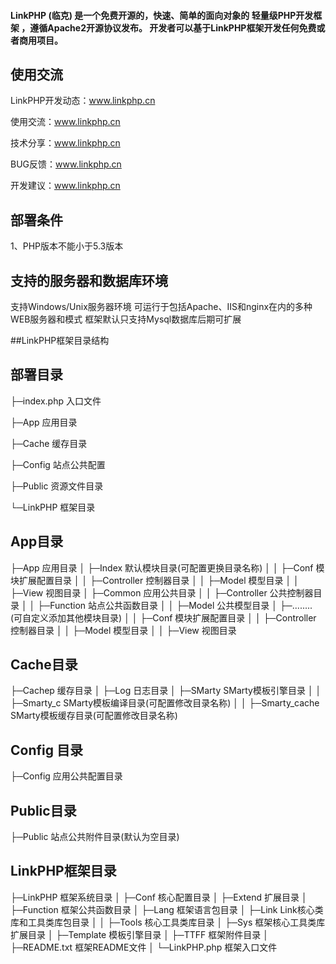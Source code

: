 #### LinkPHP (临克) 是一个免费开源的，快速、简单的面向对象的 轻量级PHP开发框架 ，遵循Apache2开源协议发布。 开发者可以基于LinkPHP框架开发任何免费或者商用项目。

## **使用交流**
LinkPHP开发动态：www.linkphp.cn

使用交流：www.linkphp.cn

技术分享：www.linkphp.cn

BUG反馈：www.linkphp.cn

开发建议：www.linkphp.cn



## **部署条件**
1、PHP版本不能小于5.3版本

## **支持的服务器和数据库环境**

支持Windows/Unix服务器环境
可运行于包括Apache、IIS和nginx在内的多种WEB服务器和模式
框架默认只支持Mysql数据库后期可扩展


##LinkPHP框架目录结构
## **部署目录**

├─index.php        入口文件

├─App                  应用目录

├─Cache               缓存目录

├─Config              站点公共配置

├─Public               资源文件目录

└─LinkPHP           框架目录


## **App目录**
├─App 应用目录
│  ├─Index                 默认模块目录(可配置更换目录名称)
│  │  ├─Conf             模块扩展配置目录
│  │  ├─Controller    控制器目录
│  │  ├─Model          模型目录
│  │  ├─View             视图目录
│  ├─Common          应用公共目录
│  │  ├─Controller    公共控制器目录
│  │  ├─Function      站点公共函数目录
│  │  ├─Model          公共模型目录
│  ├─........           (可自定义添加其他模块目录)
│  │  ├─Conf             模块扩展配置目录
│  │  ├─Controller    控制器目录
│  │  ├─Model          模型目录
│  │  ├─View             视图目录

## **Cache目录**
├─Cachep 缓存目录
│  ├─Log       日志目录
│  ├─SMarty  SMarty模板引擎目录
│  │  ├─Smarty_c     SMarty模板编译目录(可配置修改目录名称)
│  │  ├─Smarty_cache   SMarty模板缓存目录(可配置修改目录名称)

## **Config 目录**
├─Config    应用公共配置目录

## **Public目录**
├─Public    站点公共附件目录(默认为空目录)


## **LinkPHP框架目录**
├─LinkPHP 框架系统目录
│  ├─Conf          核心配置目录 
│  ├─Extend      扩展目录
│  ├─Function   框架公共函数目录
│  ├─Lang         框架语言包目录
│  ├─Link          Link核心类库和工具类库包目录
│  │  ├─Tools    核心工具类库目录
│  ├─Sys            框架核心工具类库扩展目录
│  ├─Template  模板引擎目录
│  ├─TTFF          框架附件目录
│  ├─README.txt   框架README文件
│  └─LinkPHP.php 框架入口文件
